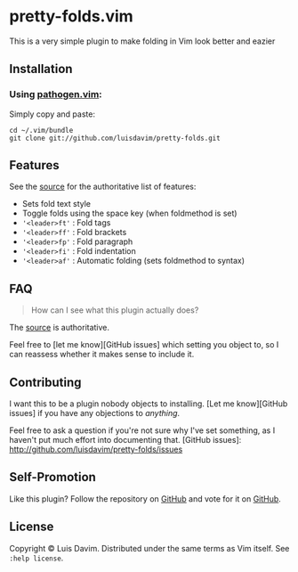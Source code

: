 # pretty-folds.vim

This is a very simple plugin to make folding in Vim look better and eazier

## Installation

### Using [pathogen.vim](https://github.com/tpope/vim-pathogen):
Simply copy and paste:

    cd ~/.vim/bundle
    git clone git://github.com/luisdavim/pretty-folds.git

## Features

See the [source][] for the authoritative list of features:

* Sets fold text style
* Toggle folds using the space key (when foldmethod is set)
* `'<leader>ft'` : Fold tags
* `'<leader>ff'` : Fold brackets
* `'<leader>fp'` : Fold paragraph
* `'<leader>fi'` : Fold indentation
* `'<leader>af'` : Automatic folding (sets foldmethod to syntax)

[source]: https://github.com/luisdavim/pretty-folds/tree/master/plugin/pretty-folds.vim

## FAQ

> How can I see what this plugin actually does?

The [source][] is authoritative.

Feel free to [let me know][GitHub issues] which setting you object to, so I
can reassess whether it makes sense to include it.

## Contributing

I want this to be a plugin nobody objects to installing.  [Let me
know][GitHub issues] if you have any objections to *anything*.

Feel free to ask a question if you're not sure why I've set something, as I
haven't put much effort into documenting that.
[GitHub issues]: http://github.com/luisdavim/pretty-folds/issues

## Self-Promotion

Like this plugin? Follow the repository on
[GitHub](https://github.com/luisdavim/pretty-folds) and vote for it on
[GitHub](https://github.com/luisdavim).

## License

Copyright © Luis Davim.  Distributed under the same terms as Vim itself.
See `:help license`.
